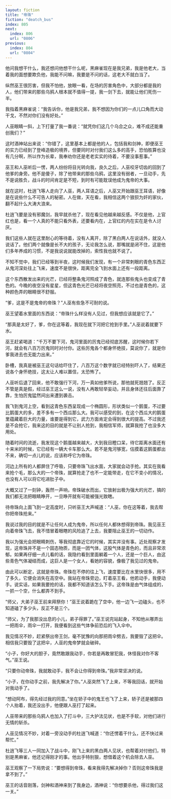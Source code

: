 ```yaml
---
layout: fiction
title: "帝珠"
fiction: "deatch_bus"
index: 805
next:
  index: 806
  url: "0806"
previous:
  index: 804
  url: "0804"
---
```

他问我想干什么，我还想问他想干什么呢，黑麻雀现在是我兄弟，我是他老大，当着我的面想要欺负他，我能不问嘛，我要是不问的话，这老大不就白当了。

纵然巫王很厉害，但我不怕他，放眼一看，在场的厉害角色中，大部分都是我的人，他们带来的那些乌鸦人根本就不值得一提，我一剑下去，就能让他们死伤一半。

我指着黑麻雀说：“我告诉你，他是我兄弟，我不想因为你们的一点儿口角而大动干戈，不然对你们没有好处。”

人巫眼睛一斜，上下打量了我一番说：“就凭你们这几个乌合之众，难不成还能重创我们？”

这时酒神站出来说：“你错了，这里基本上都是他的人，包括我和剑神，即便巫王的实力已经到了登峰造极的境界，但要同时对付我们这么多的高手，恐怕胜算也没有几分啊，所以作为长辈，我奉劝你还是老老实实的待着，不要没事惹事。”

巫王和人巫听后一愣，两人纷纷将目光转向我，良久之后，人巫咬牙切齿的回到了他爹的身旁。他不是傻子，除了他带来的那些乌鸦，这里没有弱者，一旦动手，先不是说胜负，战斗的时间肯定是不短，到时有可能耽误他成为鬼帝的大事。

就在这时，杜逍飞等人走向了人巫，两人耳语之后，人巫又开始跟巫王耳语，好像是在说些什么不可告人的秘密。人在做，天在看，我相信这两个狼狈为奸的家伙，翻不起什么大涛大浪来。

杜逍飞要是没有邪魔剑，我早就杀他了，现在看见他越来越反感。不仅是他，上官红也是，看一个人真的不能只看外表，还要看内在，上官红的内在实在是令人讨厌。

我们这些人就在这里耐心的等待着，没有人离开，除了黑白两人在说话外，就没人说话了。他们两个就像是长不大的孩子，无论我怎么说，那嘴就是闭不住，这是他们多年养成的习惯，不是我说说就能改掉的，索性我也就不说了。

不知不觉中，我们已经等到半夜，这时候我们发现，有一个非常刺眼的青色东西正从鬼河深处往上飞来，速度不是很快，距离完全飞到水面上还有一段距离。

这个东西散发出来的光芒，已经将整条鬼河照成了青色，就连那些鬼头也变成了青色的。今晚的夜空没有星星，但这青色光芒已经将夜空照亮，不过也是青色的，这种颜色弄的眼睛很不舒服。

“爹，这是不是鬼帝的帝珠？”人巫有些急不可耐的说。

巫王望着水里面的东西说：“帝珠什么样没有人见过，但我想应该就是它了。”

“那真是太好了，爹，你在这等着，我现在就下河把它抢到手里。”人巫说着就要下水。

巫王赶紧喝道：“千万不要下河，鬼河里面的厉鬼已经彻底苏醒，这时候你若下河，就会有八百万厉鬼同时对付你。这些厉鬼各个都身怀绝技，莫说你了，就是你爹我进去也无能力出来。”

卧槽，我真是被巫王这句话给吓住了，八百万这个数字就已经特别吓人了，结果还说各个身怀绝技，这太让人难以置信，太恐怖了。

人巫听后退了回来，他不敢强行下河，万一真如他爹所说，那他就死翘翘了。反正不管是真是假，经过巫王这么一说，没有人再敢轻举妄动，并且身体还往后面靠了靠，生怕厉鬼猛然间出来遭到袭击。

我飞到鬼河上空，看到这青色东西呈现成一个椭圆形，形状类似一个鹅蛋，不过要比鹅蛋大的多，差不多有一个西瓜那么大。我可以感受的到，在这个西瓜大的鹅蛋里蕴藏着巨大的力量，谁要是得到它，武力方面肯定会得到很大的提高。不过我还是不会抢它，我来这的目的就是不让别人抢到，我相信军师，就算我抢了也没多大用处。

随着时间的流逝，我发现这个鹅蛋越来越大，大到我目瞪口呆，待它距离水面还有十来米的时候，它已经有一辆大卡车那么大。若不是鬼河够宽，估摸着这鹅蛋都出不来，确切一点儿的说，应该称呼它为帝珠。

河边上所有的人都屏住了呼吸，只要帝珠飞出水面，大家就会动手抢。其实在我看来抢个毛，那么大的一个帝珠，就算抢走了也不一定能带走，在它不变小的情况，也没有人可以将它吃进肚子中。

大概又过了一刻钟，轰然一声响，帝珠破水而出，它放射出极为强大的光芒，搞的我们都无法把眼睛睁开，一旦睁开就有可能被强光致瞎。

待帝珠向上面飞到一定高度时，只听巫王大声喊道：“人巫，你在这等着，我去帮你把帝珠抢来。”

我说过我的目的就是不让任何人成为鬼帝，所以任何人都休想得到帝珠。我见巫王向着帝珠飞去，我不惜冒着眼瞎的风险追了上去，我要阻止巫王的一切动作。

我以为强光会把眼睛刺伤，等我彻底靠近它的时候，其实并没有事。近处观察才发现，这帝珠并不是一个固态物质，而是一团气体，这股气体是青色的，而且非常浓郁。如果再仔细一点儿看的话，我隐约看到里面躺着一个人，还是一个巨人，由这些青色气体凝结而成，这巨人是一个女人，看她的容貌，像极了我见过的鬼帝。

由此可以断定，这就是帝珠。帝珠在不停的往上飞，速度要比在水里快很多，用不了多久，它便会消失在高空中。我站在帝珠旁边，盯着巫王看，他若动手，我便动手。说实话，如果我要抢的话，我都不知道该怎么下手。这帝珠是由气体组成的，一抓一个空，什么都弄不到手。

“师父，大弟子巫王前来拜祭你！”巫王说着跪在了空中，他一边飞一边磕头，也不知道磕了多少头，反正不是三个。

“师父，为了我那没出息的小儿，弟子得罪了。”巫王说完站起身，不知他从哪弄出一把雨伞，雨伞一打开，我便看到这些气体争前恐后的飞入伞中。

我见情况不妙，赶紧祭出帝王剑，毫不犹豫的向那把雨伞劈去，我要毁了这把伞。相信我只要毁了这把伞，人巫的鬼帝梦就会破碎。

“小子，你好大的胆子，竟然敢跟我动手，你若是再敢冒犯我，休怪我对你不客气。”巫王说。

“只要你动帝珠，我就敢动手，我不会让你得到帝珠。”我非常坚决的说。

“小子，在你动手之前，我先解决了你。”人巫突然飞了上来，不等我回话，就开始对我动手了。

“想动阿布，得先经过我的同意。”坐在轿子中的鬼王也飞了上来，轿子还是被那四个人抬着，我还没出手，他便跟人巫打了起来。

人巫带来的那些乌鸦人也加入了打斗中，三大护法见状，也是不手软，对他们进行无情的斩杀。

人巫见情况不妙，对着一旁没动手的杜逍飞喊道：“你还愣着干什么，还不快过来帮忙。”

杜逍飞等三人一同加入了战斗中，刚飞上来的黑白两人见状，也帮着对付他们，特别是黑麻雀，他还记得刚才的事。他出手特别狠，想借着这个机会除去人巫。

巫王观察了一下局势说：“要想得到帝珠，看来我得先解决掉你？否则这帝珠我是拿不到了。”

巫王的话音刚落，剑神和酒神来到了我身边，酒神说：“你想要杀他，得过我们这一关。”